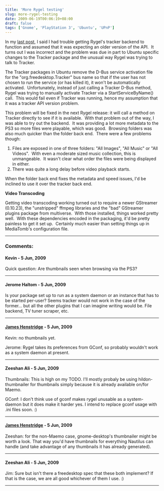 ```yaml
---
title: 'More Rygel testing'
slug: more-rygel-testing
date: 2009-06-19T00:06:19+08:00
draft: false
tags: ['Gnome', 'PlayStation 3', 'Ubuntu', 'UPnP']
---
```


In my [last
post](http://blogs.gnome.org/jamesh/2009/06/17/ubuntu-packages-for-rygel/ "Ubuntu packages for Rygel"),
I said I had trouble getting Rygel\'s tracker backend to function and
assumed that it was expecting an older version of the API.  It turns out
I was incorrect and the problem was due in part to Ubuntu specific
changes to the Tracker package and the unusual way Rygel was trying to
talk to Tracker.

The Tracker packages in Ubuntu remove the D-Bus service activation file
for the \"org.freedesktop.Tracker\" bus name so that if the user has not
chosen to run the service (or has killed it), it won\'t be automatically
activated.  Unfortunately, instead of just calling a Tracker D-Bus
method, Rygel was trying to manually activate Tracker via a
StartServiceByName() call.  This would fail even if Tracker was running,
hence my assumption that it was a tracker API version problem.

This problem will be fixed in the next Rygel release: it will call a
method on Tracker directly to see if it is available.  With that problem
out of the way, I was able to try out the backend.  It was providing a
lot more metadata to the PS3 so more files were playable, which was
good.  Browsing folders was also much quicker than the folder back end. 
There were a few problems though:

1.  Files are exposed in one of three folders: \"All Images\", \"All
    Music\" or \"All Videos\".  With even a moderate sized music
    collection, this is unmangeable.  It wasn\'t clear what order the
    files were being displayed in either.
2.  There was quite a long delay before video playback starts.

When the folder back end fixes the metadata and speed issues, I\'d be
inclined to use it over the tracker back end.

**Video Transcoding**

Getting video transcoding working turned out to require a newer
GStreamer (0.10.23), the \"unstripped\" ffmpeg libraries and the \"bad\"
GStreamer plugins package from multiverse.  With those installed, things
worked pretty well.  With these dependencies encoded in the packaging,
it\'d be pretty painless to get it set up.  Certainly much easier than
setting things up in MediaTomb\'s configuration file.

---
### Comments:
#### Kevin - <time datetime="2009-06-19 00:41:51">5 Jun, 2009</time>

Quick question: Are thumbnails seen when browsing via the PS3?

---
#### Jerome Haltom - <time datetime="2009-06-19 01:13:35">5 Jun, 2009</time>

Is your package set up to run as a system daemon or an instance that has
to be started per-user? Seems tracker would not work in the case of the
former\... but all the other plugins that I can imagine writing would
be. File backend, TV tuner scraper, etc.

---
#### [James Henstridge](http://blogs.gnome.org/jamesh/) - <time datetime="2009-06-19 09:47:07">5 Jun, 2009</time>

Kevin: no thumbnails yet.

Jerome: Rygel takes its preferences from GConf, so probably wouldn\'t
work as a system daemon at present.

---
#### Zeeshan Ali - <time datetime="2009-06-19 21:50:54">5 Jun, 2009</time>

Thumbnails: This is high on my TODO. I\'ll mostly probaly be using
hildon-thumbnailer for thumbnails simply because it is already available
on/for Maemo.

GConf: I don\'t think use of gconf makes rygel unusable as a
system-daemon but it does make it harder yes. I intend to replace gconf
usage with .ini files soon. :)

---
#### [James Henstridge](http://blogs.gnome.org/jamesh/) - <time datetime="2009-06-19 22:18:30">5 Jun, 2009</time>

Zeeshan: for the non-Maemo case, gnome-desktop\'s thumbnailer might be
worth a look. That way you\'d have thumbnails for everything Nautilus
can handle (and take advantage of any thumbnails it has already
generated).

---
#### Zeeshan Ali - <time datetime="2009-06-19 23:35:13">5 Jun, 2009</time>

Jim: Sure but isn\'t there a freedesktop spec that these both implement?
If that is the case, we are all good whichever of them I use. :)

---
